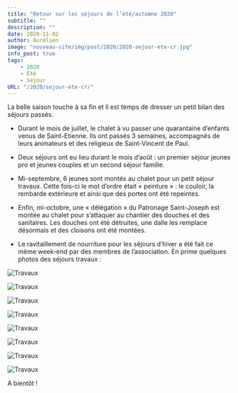 ```yaml
---
title: "Retour sur les séjours de l’été/automne 2020"
subtitle: ""
description: ""
date: 2020-11-02
author: Aurélien
image: "nouveau-site/img/post/2020/2020-sejour-ete-cr.jpg"
info_post: true
tags:
    - 2020
    - Eté
    - Séjour
URL: "/2020/sejour-ete-cr/"
---
```


La belle saison touche à sa fin et il est temps de dresser un petit bilan des séjours passés.

* Durant le mois de juillet, le chalet à vu passer une quarantaine d’enfants venus de Saint-Etienne. Ils ont passés 3 semaines, accompagnés de leurs animateurs et des religieux de Saint-Vincent de Paul.

* Deux séjours ont eu lieu durant le mois d’août : un premier séjour jeunes pro et jeunes couples et un second séjour famille.

* Mi-septembre, 6 jeunes sont montés au chalet pour un petit séjour travaux. Cette fois-ci le mot d’ordre était « peinture » : le couloir, la rembarde extérieure et ainsi que des portes ont été repeintes.

* Enfin, mi-octobre, une « délégation » du Patronage Saint-Joseph est montée au chalet pour s’attaquer au chantier des douches et des sanitaires. Les douches ont été détruites, une dalle les remplace désormais et des cloisons ont été montées.

* Le ravitaillement de nourriture pour les séjours d’hiver a été fait ce même week-end par des membres de l’association.
En prime quelques photos des séjours travaux :

![Travaux](/nouveau-site/img/post/2020/2020-sejour-ete-cr_1.jpg)

![Travaux](/nouveau-site/img/post/2020/2020-sejour-ete-cr_2.jpg)

![Travaux](/nouveau-site/img/post/2020/2020-sejour-ete-cr_3.jpg)

![Travaux](/nouveau-site/img/post/2020/2020-sejour-ete-cr_4.jpg)

![Travaux](/nouveau-site/img/post/2020/2020-sejour-ete-cr_5.jpg)

![Travaux](/nouveau-site/img/post/2020/2020-sejour-ete-cr_6.jpg)

![Travaux](/nouveau-site/img/post/2020/2020-sejour-ete-cr_7.jpg)

![Travaux](/nouveau-site/img/post/2020/2020-sejour-ete-cr_8.jpg)

A bientôt !